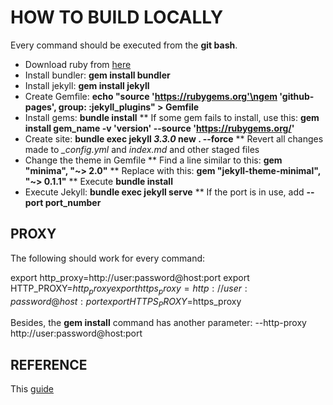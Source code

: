 # HOW TO BUILD LOCALLY

Every command should be executed from the **git bash**.

* Download ruby from [here](https://rubyinstaller.org/downloads/)
* Install bundler: **gem install bundler**
* Install jekyll: **gem install jekyll**
* Create Gemfile: **echo "source 'https://rubygems.org'\ngem 'github-pages', group: :jekyll_plugins" > Gemfile**
* Install gems: **bundle install**
** If some gem fails to install, use this: **gem install gem_name -v 'version' --source 'https://rubygems.org/'**
* Create site: **bundle exec jekyll _3.3.0_ new . --force**
** Revert all changes made to *_config.yml* and *index.md* and other staged files
* Change the theme in Gemfile
** Find a line similar to this: **gem "minima", "~> 2.0"**
** Replace with this: **gem "jekyll-theme-minimal", "~> 0.1.1"**
** Execute **bundle install**
* Execute Jekyll: **bundle exec jekyll serve**
** If the port is in use, add **--port port_number**

## PROXY

The following should work for every command:

export http_proxy=http://user:password@host:port
export HTTP_PROXY=$http_proxy
export https_proxy=http://user:password@host:port
export HTTPS_PROXY=$https_proxy

Besides, the **gem install** command has another parameter: --http-proxy http://user:password@host:port

## REFERENCE

This [guide](https://help.github.jp/enterprise/2.11/user/articles/setting-up-your-github-pages-site-locally-with-jekyll/)